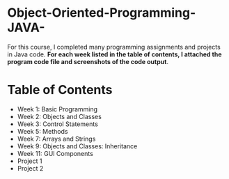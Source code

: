 # Object-Oriented-Programming-JAVA-

For this course, I completed many programming assignments and projects in Java code. **For each week listed in the table of contents, I attached the program code file and screenshots of the code output**.

# Table of Contents

* Week 1: Basic Programming
* Week 2: Objects and Classes
* Week 3: Control Statements
* Week 5: Methods
* Week 7: Arrays and Strings
* Week 9: Objects and Classes: Inheritance
* Week 11: GUI Components
* Project 1
* Project 2

